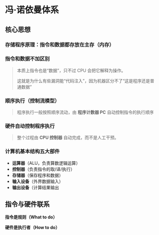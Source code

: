# 冯·诺依曼体系

## 核心思想

### 存储程序原理：指令和数据都存放在主存（内存）

### 指令和数据不加区别

> 本质上指令也是“数据”，只不过 CPU 会把它解释为操作。
>
> 这就是为什么有些漏洞能“代码注入”，因为机器区分不了“这是程序还是普通数据”

### 顺序执行（控制流模型）

> 程序执行一般按照顺序流动，由 **程序计数器 PC** 自动控制指令的执行顺序

### 硬件自动控制程序执行

> 整个过程由 **CPU 控制器** 自动完成，而不是人工干预。

### **计算机基本结构五大部件**

- **运算器**（ALU，负责算数逻辑运算）
- **控制器**（负责指令的取/译/执行）
- **存储器**（保存程序和数据）
- **输入设备**（外界数据输入）
- **输出设备**（计算结果输出

## 指令与硬件联系

**指令是规则（What to do）**

**硬件是执行者（How to do）**
